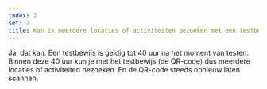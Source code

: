 ```yaml
---
index: 2
set: 2
title: Kan ik meerdere locaties of activiteiten bezoeken met een testbewijs?
---
```

Ja, dat kan. Een testbewijs is geldig tot 40 uur na het moment van testen. Binnen deze 40 uur kun je met het testbewijs (de QR-code) dus meerdere locaties of activiteiten bezoeken. En de QR-code steeds opnieuw laten scannen.
